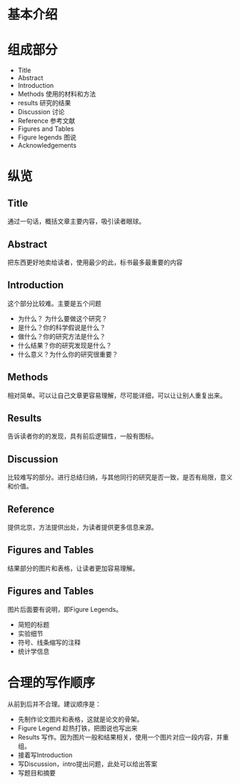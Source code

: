 # 基本介绍

# 组成部分

- Title
- Abstract
- Introduction 
- Methods 使用的材料和方法
- results 研究的结果
- Discussion 讨论
- Reference 参考文献
- Figures and Tables
- Figure legends 图说
- Acknowledgements

# 纵览

## Title

通过一句话，概括文章主要内容，吸引读者眼球。

## Abstract

把东西更好地卖给读者，使用最少的此，标书最多最重要的内容

## Introduction

这个部分比较难。主要是五个问题

- 为什么？ 为什么要做这个研究？
- 是什么？你的科学假说是什么？
- 做什么？你的研究方法是什么？
- 什么结果？你的研究发现是什么？
- 什么意义？为什么你的研究很重要？

## Methods

相对简单。可以让自己文章更容易理解，尽可能详细，可以让让别人重复出来。

## Results

告诉读者你的的发现，具有前后逻辑性，一般有图标。

## Discussion

比较难写的部分。进行总结归纳，与其他同行的研究是否一致，是否有局限，意义和价值。

## Reference

提供北京，方法提供出处，为读者提供更多信息来源。

## Figures and Tables

结果部分的图片和表格，让读者更加容易理解。

## Figures and Tables

图片后面要有说明，即Figure Legends。

- 简短的标题
- 实验细节
- 符号、线条缩写的注释
- 统计学信息

# 合理的写作顺序

从前到后并不合理。建议顺序是：

- 先制作论文图片和表格，这就是论文的骨架。
- Figure Legend 趁热打铁，把图说也写出来
- Results 写作。因为图片一般和结果相关，使用一个图片对应一段内容，并重组。
- 接着写Introduction 
- 写Discussion，intro提出问题，此处可以给出答案
- 写题目和摘要
